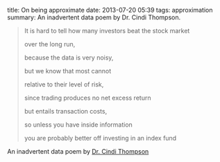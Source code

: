 title: On being approximate
date: 2013-07-20 05:39
tags: approximation
summary: An inadvertent data poem by Dr. Cindi Thompson.

> It is hard to tell how many investors beat the stock market
> 
> over the long run,
> 
> because the data is very noisy,
> 
> but we know that most cannot
> 
> relative to their level of risk,
> 
> since trading produces no net excess return
> 
> but entails transaction costs,
> 
> so unless you have inside information
> 
> you are probably better off investing in an index fund

An inadvertent data poem by [Dr. Cindi Thompson](http://www.usfca.edu/facultydetails.aspx?id=6442485442)
